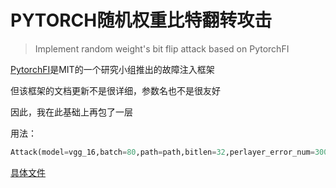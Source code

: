 # PYTORCH随机权重比特翻转攻击
> Implement random weight's bit flip attack based on PytorchFI

[PytorchFI](https://github.com/pytorchfi/pytorchfi)是MIT的一个研究小组推出的故障注入框架

但该框架的文档更新不是很详细，参数名也不是很友好

因此，我在此基础上再包了一层

用法：

```python
Attack(model=vgg_16,batch=80,path=path,bitlen=32,perlayer_error_num=3000)
```

[具体文件]()
